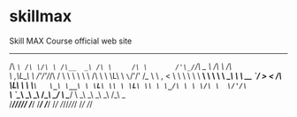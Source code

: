 # skillmax
Skill MAX Course official web site

 ____    __  __   ______   __       __                ______   __   __
/\  _`\ /\ \/\ \ /\__  _\ /\ \     /\ \       /'\_/`\/\  _  \ /\ \ /\ \
\ \,\L\_\ \ \/'/'\/_/\ \/ \ \ \    \ \ \     /\      \ \ \L\ \\ `\`\/'/'
 \/_\__ \\ \ , <    \ \ \  \ \ \  __\ \ \  __\ \ \__\ \ \  __ \`\/ > <
   /\ \L\ \ \ \\`\   \_\ \__\ \ \L\ \\ \ \L\ \\ \ \_/\ \ \ \/\ \  \/'/\`\
   \ `\____\ \_\ \_\ /\_____\\ \____/ \ \____/ \ \_\\ \_\ \_\ \_\ /\_\\ \_\
    \/_____/\/_/\/_/ \/_____/ \/___/   \/___/   \/_/ \/_/\/_/\/_/ \/_/ \/_/

